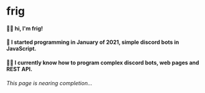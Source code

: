 # frig

#### 🙋‍♂️ hi, I'm frig!
#### 🫥 I started programming in January of 2021, simple discord bots in JavaScript.
#### 👨‍💻 I currently know how to program complex discord bots, web pages and REST API. 


###### This page is nearing completion...
